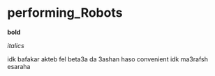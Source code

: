 # performing_Robots

**bold**

*italics*

idk bafakar akteb fel beta3a da 3ashan
haso convenient idk ma3rafsh
esaraha
